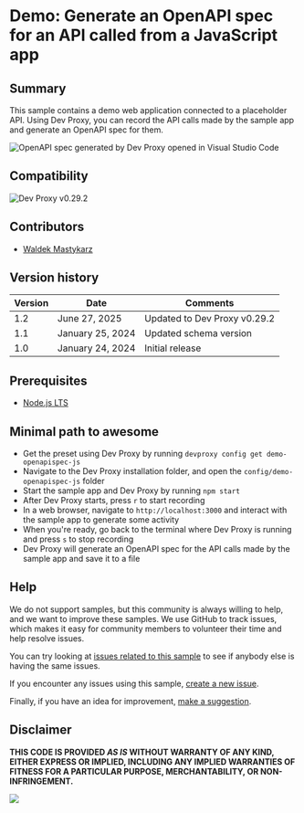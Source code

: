 # Demo: Generate an OpenAPI spec for an API called from a JavaScript app

## Summary

This sample contains a demo web application connected to a placeholder API. Using Dev Proxy, you can record the API calls made by the sample app and generate an OpenAPI spec for them.

![OpenAPI spec generated by Dev Proxy opened in Visual Studio Code](assets/openapi-spec.png)

## Compatibility

![Dev Proxy v0.29.2](https://aka.ms/devproxy/badge/v0.29.2)

## Contributors

- [Waldek Mastykarz](https://github.com/waldekmastykarz)

## Version history

Version|Date|Comments
-------|----|--------
1.2|June 27, 2025|Updated to Dev Proxy v0.29.2
1.1|January 25, 2024|Updated schema version
1.0|January 24, 2024|Initial release

## Prerequisites

- [Node.js LTS](https://nodejs.org)

## Minimal path to awesome

- Get the preset using Dev Proxy by running `devproxy config get demo-openapispec-js`
- Navigate to the Dev Proxy installation folder, and open the `config/demo-openapispec-js` folder
- Start the sample app and Dev Proxy by running `npm start`
- After Dev Proxy starts, press `r` to start recording
- In a web browser, navigate to `http://localhost:3000` and interact with the sample app to generate some activity
- When you're ready, go back to the terminal where Dev Proxy is running and press `s` to stop recording
- Dev Proxy will generate an OpenAPI spec for the API calls made by the sample app and save it to a file

## Help

We do not support samples, but this community is always willing to help, and we want to improve these samples. We use GitHub to track issues, which makes it easy for  community members to volunteer their time and help resolve issues.

You can try looking at [issues related to this sample](https://github.com/pnp/proxy-samples/issues?q=label%3A%22sample%3A%20spfx%22) to see if anybody else is having the same issues.

If you encounter any issues using this sample, [create a new issue](https://github.com/pnp/proxy-samples/issues/new).

Finally, if you have an idea for improvement, [make a suggestion](https://github.com/pnp/proxy-samples/issues/new).

## Disclaimer

**THIS CODE IS PROVIDED *AS IS* WITHOUT WARRANTY OF ANY KIND, EITHER EXPRESS OR IMPLIED, INCLUDING ANY IMPLIED WARRANTIES OF FITNESS FOR A PARTICULAR PURPOSE, MERCHANTABILITY, OR NON-INFRINGEMENT.**

![](https://m365-visitor-stats.azurewebsites.net/SamplesGallery/pnp-devproxy-demo-openapispec-js)
